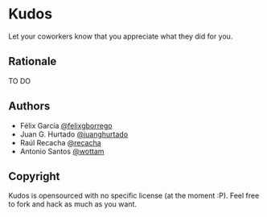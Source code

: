 # Kudos

Let your coworkers know that you appreciate what they did for you.

## Rationale

TO DO

## Authors

* Félix García [@felixgborrego](https://www.twitter.com/felixgborrego)
* Juan G. Hurtado [@juanghurtado](https://www.twitter.com/juanghurtado)
* Raúl Recacha [@recacha](https://www.twitter.com/recacha)
* Antonio Santos [@wottam](http://www.twitter.com/wottam)

## Copyright

Kudos is opensourced with no specific license (at the moment :P). Feel free to
fork and hack as much as you want.
